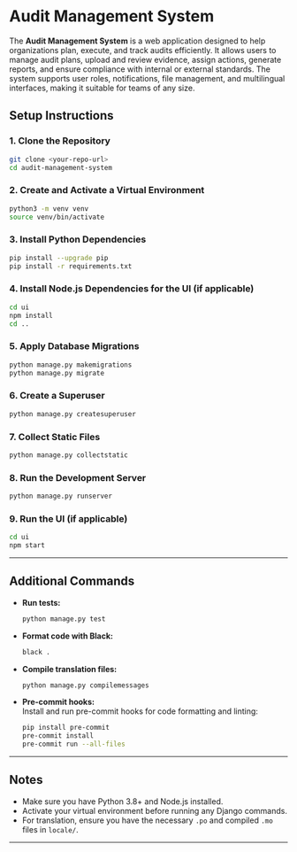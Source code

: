 # Audit Management System

The **Audit Management System** is a web application designed to help organizations plan, execute, and track audits efficiently. It allows users to manage audit plans, upload and review evidence, assign actions, generate reports, and ensure compliance with internal or external standards. The system supports user roles, notifications, file management, and multilingual interfaces, making it suitable for teams of any size.

## Setup Instructions

### 1. Clone the Repository

```sh
git clone <your-repo-url>
cd audit-management-system
```

### 2. Create and Activate a Virtual Environment

```sh
python3 -m venv venv
source venv/bin/activate
```

### 3. Install Python Dependencies

```sh
pip install --upgrade pip
pip install -r requirements.txt
```

### 4. Install Node.js Dependencies for the UI (if applicable)

```sh
cd ui
npm install
cd ..
```

### 5. Apply Database Migrations

```sh
python manage.py makemigrations
python manage.py migrate
```

### 6. Create a Superuser

```sh
python manage.py createsuperuser
```

### 7. Collect Static Files

```sh
python manage.py collectstatic
```

### 8. Run the Development Server

```sh
python manage.py runserver
```

### 9. Run the UI (if applicable)

```sh
cd ui
npm start
```

---

## Additional Commands

- **Run tests:**  
  ```sh
  python manage.py test
  ```

- **Format code with Black:**  
  ```sh
  black .
  ```

- **Compile translation files:**  
  ```sh
  python manage.py compilemessages
  ```

- **Pre-commit hooks:**  
  Install and run pre-commit hooks for code formatting and linting:
  ```sh
  pip install pre-commit
  pre-commit install
  pre-commit run --all-files
  ```

---

## Notes

- Make sure you have Python 3.8+ and Node.js installed.
- Activate your virtual environment before running any Django commands.
- For translation, ensure you have the necessary `.po` and compiled `.mo` files in `locale/`.

---